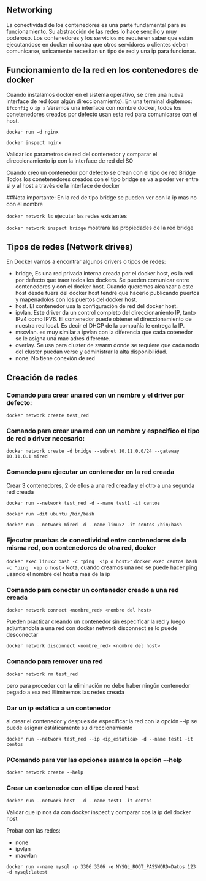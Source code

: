 ## Networking
La conectividad de los contenedores es una parte fundamental para su funcionamiento. Su abstracción de las redes lo hace sencillo y muy poderoso. 
Los contenedores y los servicios no requieren saber que están ejecutandose en docker ni contra que otros servidores o clientes deben comunicarse, unicamente necesitan un tipo de red y una ip para funcionar.   

## Funcionamiento de la red en los contenedores de docker
Cuando instalamos docker en el sistema operativo, se cren una nueva interface de red (con algún direccionamiento).
En una terminal digitemos: `ifconfig` o `ip a`
Veremos una interface con nombre docker, todos los conetenedores creados  por defecto usan esta red para comunicarse con el host.

`docker run -d nginx` 

`docker inspect nginx`

Validar los parametros de red del contenedor y comparar el direccionamiento ip con la interface de red del SO

Cuando creo un contenedor por defecto se crean con el tipo de red Bridge
Todos los conetenedores creados con el tipo bridge se va a poder ver entre si y al host a través de la interface de docker

##Nota importante: En la red de tipo bridge se pueden ver con la ip mas no con el nombre 

`docker network ls` ejecutar las redes existentes

`docker network inspect bridge` mostrará las propiedades de la red bridge


## Tipos de redes (Network drives)
En Docker vamos a encontrar algunos drivers o tipos de redes:

- bridge, Es una red privada interna creada por el docker host, es la red por defecto que traer todos los dockers. Se pueden comunicar entre contenedores y con el docker host. Cuando queremos alcanzar a este host desde fuera del docker host tendré que hacerlo publicando puertos y mapenadolos con los puertos del docker host.
- host. El contenedor usa la configuración de red del docker host. 
- ipvlan. Este driver da un control completo del direccionaniento IP, tanto IPv4 como IPV6. El contenedor puede obtener el direccionamiento de nuestra red local. Es decir el DHCP de la compañía le entrega la IP.
- mscvlan. es muy similar a ipvlan con la diferencia que cada cotenedor se le asigna una mac adres diferente.
- overlay. Se usa para cluster de swarm donde se requiere que cada nodo del cluster puedan verse y administrar la alta disponibilidad.
- none. No tiene conexión de red
  
## Creación de redes
### Comando para crear una red con un nombre y el driver por defecto: 

`docker network create test_red`

### Comando para crear una red con un nombre y especifico el tipo de red o driver necesario: 

`docker network create -d bridge --subnet 10.11.0.0/24 --gateway 10.11.0.1 mired`

### Comando para ejecutar un contenedor en la red creada

Crear 3 contenedores, 2 de ellos a una red creada y el otro a una segunda red creada

`docker run --network test_red -d --name test1 -it centos`

`docker run -dit ubuntu /bin/bash`

`docker run --network mired -d --name linux2 -it centos /bin/bash`


### Ejecutar pruebas de conectividad entre contenedores de la misma red, con contenedores de otra red, docker 
`docker exec linux2 bash -c "ping  <ip o host>"`
`docker exec centos bash -c "ping  <ip o host>` 
Nota, cuando creamos una red se puede hacer ping usando el nombre del host a mas de la ip

### Comando para conectar un contenedor creado a una red creada

`docker network connect <nombre_red> <nombre del host>`

Pueden practicar creando un contenedor sin especificar la red y luego adjuntandola a una red
con docker network disconnect se lo puede desconectar

`docker network disconnect <nombre_red> <nombre del host>`

### Comando para remover una red

`docker network rm test_red`

pero para proceder con la eliminación no debe haber ningún contenedor pegado a esa red
Eliminemos las redes creada 

### Dar un ip estática a un contenedor
al crear el contenedor y despues de especificar la red con la opción --ip <ip> se puede asignar estáticamente su direccionamiento
  
`docker run --network test_red --ip <ip_estatica> -d --name test1 -it centos`



### PComando para ver las opciones usamos la opción --help 

  `docker network create --help`

### Crear un contenedor con el tipo de red host
  
`docker run --network host  -d --name test1 -it centos`

Validar que ip nos da con docker inspect y comparar cos la ip del docker host

Probar con las redes:
  
 - none
 - ipvlan
 - macvlan


`docker run --name mysql -p 3306:3306 -e MYSQL_ROOT_PASSWORD=Datos.123 -d mysql:latest`
